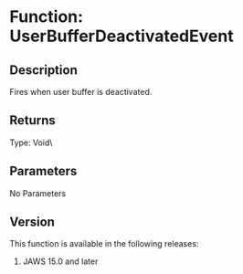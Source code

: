# Function: UserBufferDeactivatedEvent

## Description

Fires when user buffer is deactivated.

## Returns

Type: Void\

## Parameters

No Parameters

## Version

This function is available in the following releases:

1.  JAWS 15.0 and later
